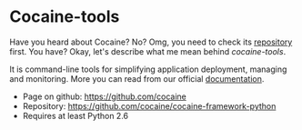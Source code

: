 Cocaine-tools
===================
Have you heard about Cocaine? No? Omg, you need to check its [repository](https://github.com/cocaine/cocaine-core) first.
You have? Okay, let's describe what me mean behind *cocaine-tools*.

It is command-line tools for simplifying application deployment, managing and monitoring. More you can read from
our official [documentation](http://cocaine-tools.readthedocs.org/en/latest).

* Page on github: https://github.com/cocaine
* Repository: https://github.com/cocaine/cocaine-framework-python
* Requires at least Python 2.6
